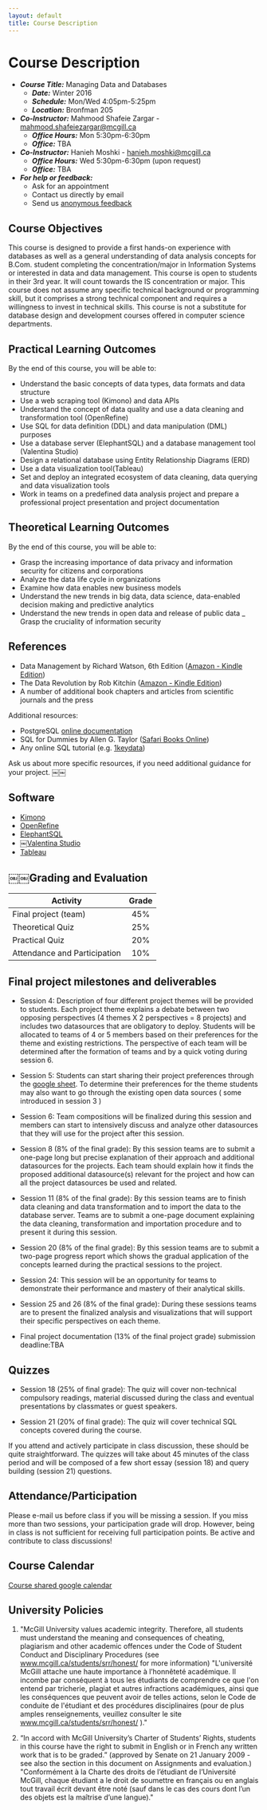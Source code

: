 ```yaml
---
layout: default
title: Course Description
---
```

# Course Description

- ___Course Title:___ Managing Data and Databases
    - ___Date:___ Winter 2016
    - ___Schedule:___ Mon/Wed 4:05pm-5:25pm
    - ___Location:___ Bronfman 205
- ___Co-Instructor:___ Mahmood Shafeie Zargar - <mahmood.shafeiezargar@mcgill.ca>
    - ___Office Hours:___ Mon 5:30pm-6:30pm
    - ___Office:___ TBA
- ___Co-Instructor:___ Hanieh Moshki - <hanieh.moshki@mcgill.ca>
    - ___Office Hours:___ Wed 5:30pm-6:30pm (upon request)
    - ___Office:___ TBA
- ___For help or feedback:___
    - Ask for an appointment
    - Contact us directly by email
    - Send us [anonymous feedback](TBA)


## Course Objectives

This course is designed to provide a first hands-on experience with databases as well as a general understanding of data analysis concepts for B.Com. student completing the concentration/major in Information Systems or interested in data and data management. This course is open to students in their 3rd year. It will count towards the IS concentration or major. This course does not assume any specific technical background or programming skill, but it comprises a strong technical component and requires a willingness to invest in technical skills. This course is not a substitute for database design and development courses offered in computer science departments.

## Practical Learning Outcomes

By the end of this course, you will be able to:

- Understand the basic concepts of data types, data formats and data structure
- Use a web scraping tool (Kimono) and data APIs
- Understand the concept of data quality and use a data cleaning and transformation tool (OpenRefine)
- Use SQL for data definition (DDL) and data manipulation (DML) purposes
- Use a database server (ElephantSQL) and a database management tool (Valentina Studio)
- Design a relational database using Entity Relationship Diagrams (ERD)
- Use a data visualization tool(Tableau)
- Set and deploy an integrated ecosystem of data cleaning, data querying and data visualization tools
- Work in teams on a predefined data analysis project and prepare a professional project presentation and project documentation

## Theoretical Learning Outcomes

By the end of this course, you will be able to:

- Grasp the increasing importance of data privacy and information security for citizens and corporations
- Analyze the data life cycle in organizations
- Examine how data enables new business models
- Understand the new trends in big data, data science, data-enabled decision making and predictive analytics
- Understand the new trends in open data and release of public data
_ Grasp the cruciality of information security

## References

- Data Management by Richard Watson, 6th Edition ([Amazon - Kindle Edition](http://www.amazon.ca/Data-Management-Richard-Watson-ebook/dp/B00E8HS8N2))
- The Data Revolution by Rob Kitchin ([Amazon - Kindle Edition](http://www.amazon.ca/Data-Revolution-Infrastructures-Their-Consequences-ebook/dp/B00L1GM1XG))
- A number of additional book chapters and articles from scientific journals and the press

Additional resources:

- PostgreSQL [online documentation](http://www.postgresql.org/docs/9.4/interactive/index.html)
- SQL for Dummies by Allen G. Taylor ([Safari Books Online](http://proquest.safaribooksonline.com/book/databases/sql/9781118657119))
- Any online SQL tutorial (e.g. [1keydata](http://www.1keydata.com/sql/sql.html))

Ask us about more specific resources, if you need additional guidance for your project.
￼￼
## Software

- [Kimono](https://www.kimonolabs.com)
- [OpenRefine](http://openrefine.org)
- [ElephantSQL](https://www.elephantsql.com)
- ￼[Valentina Studio](https://www.valentina-db.com/en/valentina-studio-overview)
- [Tableau](http://www.tableau.com/academic/students)

## ￼￼Grading and Evaluation

| __Activity__                 | __Grade__ |
|------------------------------|:---------:|
| Final project (team)         |    45%    |
| Theoretical Quiz             |    25%    |
| Practical Quiz               |    20%    |
| Attendance and Participation |    10%    |

## Final project milestones and deliverables

- Session 4: Description of four different project themes will be provided to students. Each project theme explains a debate between two opposing perspectives (4 themes X 2 perspectives = 8 projects) and includes two datasources that are obligatory to deploy. Students will be allocated to teams of 4 or 5 members based on their preferences for the theme and existing restrictions. The perspective of each team will be determined after the formation of teams and by a quick voting during session 6.

- Session 5: Students can start sharing their project preferences through the [google sheet](https://docs.google.com/spreadsheets/d/1uLZUYcT0lNsftE-JmAflX0qQvXOcdTnfwbLAHWM2vAU/edit). To determine their preferences for the theme students may also want to go through the existing open data sources ( some introduced in session 3 )

- Session 6: Team compositions will be finalized during this session and members can start to intensively discuss and analyze  other datasources that they will use for the project after this session.

- Session 8 (8% of the final grade): By this session teams are to submit a one-page long but precise explanation of their approach and additional datasources for the projects. Each team should explain how it finds the proposed additional datasource(s) relevant for the project and how can all the project datasources be used and related.

- Session 11 (8% of the final grade): By this session teams are to finish data cleaning and data transformation and to import the data to the database server. Teams are to submit a one-page document explaining the data cleaning, transformation and importation procedure and to present it during this session.

- Session 20 (8% of the final grade): By this session teams are to submit a two-page progress report which shows the gradual application of the concepts learned during the practical sessions to the project.

- Session 24: This session will be an opportunity for teams to demonstrate their performance and mastery of their analytical skills.

- Session 25 and 26 (8% of the final grade): During these sessions teams are to present the finalized analysis and visualizations that will support their specific perspectives on each theme.

-  Final project documentation (13% of the final project grade) submission deadline:TBA


## Quizzes

- Session 18 (25% of final grade): The quiz will cover non-technical compulsory readings, material discussed during the class and eventual presentations by classmates or guest speakers.

- Session 21 (20% of final grade): The quiz will cover technical SQL concepts covered during the course.

If you attend and actively participate in class discussion, these should be quite straightforward. The quizzes will take about 45 minutes of the class period and will be composed of a few short essay (session 18) and query building (session 21) questions.

## Attendance/Participation

Please e-mail us before class if you will be missing a session. If you miss more than two sessions, your participation grade will drop. However, being in class is not sufficient for receiving full participation points. Be active and contribute to class discussions!

## Course Calendar

[Course shared google calendar](https://calendar.google.com/calendar/embed?src=hanieh.moshki%40gmail.com&ctz=America/Montreal)

## University Policies

1. "McGill University values academic integrity. Therefore, all students must understand the meaning and consequences of cheating, plagiarism and other academic offences under the Code of Student Conduct and Disciplinary Procedures (see www.mcgill.ca/students/srr/honest/ for more information) "L'université McGill attache une haute importance à l’honnêteté académique. Il incombe par conséquent à tous les étudiants de comprendre ce que l'on entend par tricherie, plagiat et autres infractions académiques, ainsi que les conséquences que peuvent avoir de telles actions, selon le Code de conduite de l'étudiant et des procédures disciplinaires (pour de plus amples renseignements, veuillez consulter le site www.mcgill.ca/students/srr/honest/ )."

2. “In accord with McGill University’s Charter of Students’ Rights, students in this course have the right to submit in English or in French any written work that is to be graded.” (approved by Senate on 21 January 2009 - see also the section in this document on Assignments and evaluation.) "Conformément à la Charte des droits de l’étudiant de l’Université McGill, chaque étudiant a le droit de soumettre en français ou en anglais tout travail écrit devant être noté (sauf dans le cas des cours dont l’un des objets est la maîtrise d’une langue)."

